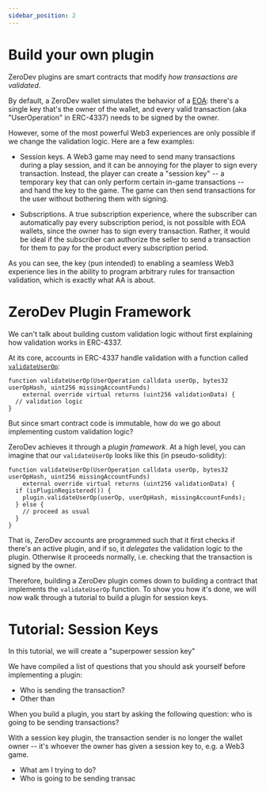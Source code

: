 ```yaml
---
sidebar_position: 2
---
```


# Build your own plugin

ZeroDev plugins are smart contracts that modify *how transactions are validated*.

By default, a ZeroDev wallet simulates the behavior of a [EOA](https://ethereum.org/en/developers/docs/accounts/): there's a single key that's the owner of the wallet, and every valid transaction (aka "UserOperation" in ERC-4337) needs to be signed by the owner.

However, some of the most powerful Web3 experiences are only possible if we change the validation logic.  Here are a few examples:

- Session keys.  A Web3 game may need to send many transactions during a play session, and it can be annoying for the player to sign every transaction.  Instead, the player can create a "session key" -- a temporary key that can only perform certain in-game transactions -- and hand the key to the game.  The game can then send transactions for the user without bothering them with signing.

- Subscriptions.  A true subscription experience, where the subscriber can automatically pay every subscription period, is not possible with EOA wallets, since the owner has to sign every transaction.  Rather, it would be ideal if the subscriber can authorize the seller to send a transaction for them to pay for the product every subscription period.

As you can see, the key (pun intended) to enabling a seamless Web3 experience lies in the ability to program arbitrary rules for transaction validation, which is exactly what AA is about.

# ZeroDev Plugin Framework

We can't talk about building custom validation logic without first explaining how validation works in ERC-4337.

At its core, accounts in ERC-4337 handle validation with a function called [`validateUserOp`](https://github.com/eth-infinitism/account-abstraction/blob/7368f3d1df9227946b39ca041adaf9944e398d5d/contracts/core/BaseAccount.sol#L40-L41):

```solidity
function validateUserOp(UserOperation calldata userOp, bytes32 userOpHash, uint256 missingAccountFunds)
    external override virtual returns (uint256 validationData) {
  // validation logic
}
```

But since smart contract code is immutable, how do we go about implementing custom validation logic?

ZeroDev achieves it through a *plugin framework*.  At a high level, you can imagine that our `validateUserOp` looks like this (in pseudo-solidity):

```solidity
function validateUserOp(UserOperation calldata userOp, bytes32 userOpHash, uint256 missingAccountFunds)
    external override virtual returns (uint256 validationData) {
  if (isPluginRegistered()) {
    plugin.validateUserOp(userOp, userOpHash, missingAccountFunds);
  } else {
    // proceed as usual
  }
}
```

That is, ZeroDev accounts are programmed such that it first checks if there's an active plugin, and if so, it *delegates* the validation logic to the plugin.  Otherwise it proceeds normally, i.e. checking that the transaction is signed by the owner.

Therefore, building a ZeroDev plugin comes down to building a contract that implements the `validateUserOp` function.  To show you how it's done, we will now walk through a tutorial to build a plugin for session keys.

# Tutorial: Session Keys

In this tutorial, we will create a "superpower session key"

We have compiled a list of questions that you should ask yourself before implementing a plugin:

- Who is sending the transaction?
- Other than 

When you build a plugin, you start by asking the following question: who is going to be sending transactions?

With a session key plugin, the transaction sender is no longer the wallet owner -- it's whoever the owner has given a session key to, e.g. a Web3 game.

- What am I trying to do?
- Who is going to be sending transac

